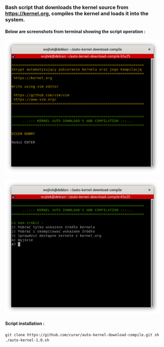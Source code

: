 ### Bash script that downloads the kernel source from https://kernel.org, compiles the kernel and loads it into the system. 
#### Below are screenshots from terminal showing the script operation :
![Terminal1](/image/terminal-1.png)
####
![Terminal2](/image/terminal-2.png)
#### Script installation :
`git clone https://github.com/curar/auto-kernel-download-compile.git
 sh ./auto-kernel-1.0.sh`
